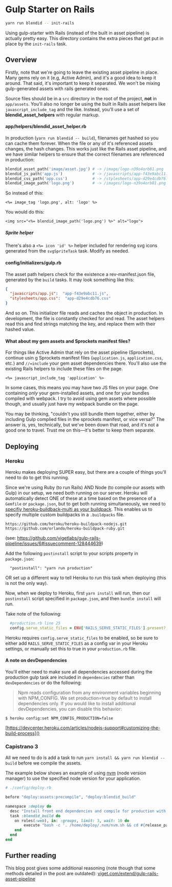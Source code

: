 # Gulp Starter on Rails
```bash
yarn run blendid -- init-rails
```

Using gulp-starter with Rails (instead of the built in asset pipeline) is actually pretty easy. This directory contains the extra pieces that get put in place by the `init-rails` task.

## Overview
Firstly, note that we're going to leave the existing asset pipeline in place. Many gems rely on it (e.g, Active Admin), and it's a good idea to keep it around. That said, it's important to keep it separated. We won't be mixing gulp-generated assets with rails generated ones.

Source files should be in a `src` directory in the root of the project, **not** in `app/assets`. You'll also no longer be using the built in Rails asset helpers like `javascript_include_tag` and the like. Instead, you'll use a set of **blendid_asset_helpers** with regular markup.

#### app/helpers/blendid_asset_helper.rb
In production (`yarn run blendid -- build`), filenames get hashed so you can cache them forever. When the file or any of it's referenced assets changes, the hash changes. This works just like the Rails asset pipeline, and we have similar helpers to ensure that the correct filenames are referenced in production:

```ruby
blendid_asset_path('image/asset.jpg') # -> /image/logo-n39o4orb81.png
blendid_js_path('app.js')             # -> /javascripts/app-f43e9abc11.js
blendid_css_path('app.css')           # -> /stylesheets/app-d29e4cdb76.css
blendid_image_path('logo.png')        # -> /images/logo-n39o4orb81.png
```

So instead of this:

```erb
<%= image_tag 'logo.png', alt: 'logo' %>
```

You would do this:
```erb
<img src="<%= blendid_image_path('logo.png') %>" alt="logo">
```

##### Sprite helper
There's also a `<%= icon 'id' %>` helper included for rendering svg icons generated from the `svgSpriteTask` task. Modify as needed.

#### config/initializers/gulp.rb
The asset path helpers check for the existence a rev-manifest.json file, generated by the `build` tasks. It may look something like this:

```json
{
  "javascripts/app.js":  "app-f43e9abc11.js",
  "stylesheets/app.css":  "app-d29e4cdb76.css"
}
```
And so on. This initializer file reads and caches the object in production. In development, the file is constantly checked for and read. The asset helpers read this and find strings matching the key, and replace them with their hashed value.

#### What about my gem assets and Sprockets manifest files?
For things like Active Admin that rely on the asset pipeline (Sprockets), continue usin g Sprockets manifest files (`application.js`, `application.css`, etc.) and `//=include` your gem asset dependencies there. You'll also use the existing Rails helpers to include these files on the page.

```
<%= javascript_include_tag 'application' %>
```

In some cases, this means you may have two JS files on your page. One containing *only* your gem-installed assets, and one for your bundles compiled with webpack. I try to avoid using gem assets where possible though, and usually just have my webpack bundle on the page.

You may be thinking, "couldn't you still bundle them together, either by including Gulp complied files in the sprockets manifest, or vice versa?" The answer is, yes, technically, but we've been down that road, and it's not a good one to travel. Trust me on this—it's better to keep them separate.


## Deploying
### Heroku
Heroku makes deploying SUPER easy, but there are a couple of things you'll need to do to get this running.

Since we're using Ruby (to run Rails) AND Node (to compile our assets with Gulp) in our setup, we need both running on our server. Heroku will automatically detect ONE of these at a time based on the presence of a `Gemfile` or `package.json`, but to get both running simultaneously, we need to [specifiy heroku-buildback-multi as your buildpack](https://github.com/ddollar/heroku-buildpack-multi). This enables us to specify multiple custom buildpacks in a `.buildpacks` file.
```
https://github.com/heroku/heroku-buildpack-nodejs.git
https://github.com/orlando/heroku-buildpack-ruby.git
```
(see: https://github.com/vigetlabs/gulp-rails-pipeline/issues/6#issuecomment-128444639)

Add the following `postinstall` script to your scripts property in `package.json`:
```
  "postinstall": "yarn run production"
```
OR set up a different way to tell Heroku to run this task when deploying (this is not the only way).

Now, when we deploy to Heroku, first `yarn install` will run, then our `postinstall` script specified in `package.json`, and then `bundle install` will run.

Take note of the following:
```rb
  #production.rb line 25
  config.serve_static_files = ENV['RAILS_SERVE_STATIC_FILES'].present?
```
Heroku requires `config.serve_static_files` to be enabled, so be sure to either add `RAILS_SERVE_STATIC_FILES` as a config var in your Heroku settings, or manually set this to true in your `production.rb` file.

#### A note on devDependencies
You'll either need to make sure all dependencies accessed during the production gulp task are included in `dependencies` rather than `devDependencies` or do the following:

> Npm reads configuration from any environment variables beginning with NPM_CONFIG. We set production=true by default to install dependencies only. If you would like to install additional devDependencies, you can disable this behavior:
```
$ heroku config:set NPM_CONFIG_PRODUCTION=false
```

[https://devcenter.heroku.com/articles/nodejs-support#customizing-the-build-process]()

### Capistrano 3

All we need to do is add a task to run `yarn install && yarn run blendid -- build` before we compile the assets.

The example below shows an example of using [nvm](https://github.com/creationix/nvm) (node version manager) to use the specified node version for your application.

```rb
# ./config/deploy.rb

before "deploy:assets:precompile", "deploy:blendid_build"

namespace :deploy do
  desc "Install front end dependencies and compile for production with Blendid"
  task :blendid_build do
    on roles(:web), in: :groups, limit: 3, wait: 10 do
        execute "bash -c '. /home/deploy/.nvm/nvm.sh && cd #{release_path} && yarn install && yarn run blendid -- build'"
    end
  end
end
```

## Further reading

This blog post gives some additional reasoning (note though that some methods detailed in the post are outdated): [viget.com/extend/gulp-rails-asset-pipeline](http://viget.com/extend/gulp-rails-asset-pipeline)
